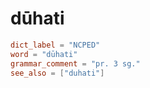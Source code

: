 # dūhati

``` toml
dict_label = "NCPED"
word = "dūhati"
grammar_comment = "pr. 3 sg."
see_also = ["duhati"]
```

